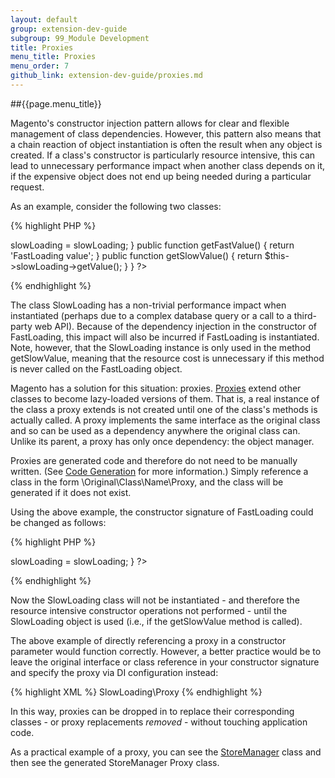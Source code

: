 ```yaml
---
layout: default
group: extension-dev-guide
subgroup: 99_Module Development
title: Proxies
menu_title: Proxies
menu_order: 7
github_link: extension-dev-guide/proxies.md
---
```

##{{page.menu_title}}

Magento's constructor injection pattern allows for clear and flexible management of class dependencies.  However, this pattern also means that a chain reaction of object instantiation is often the result when any object is created.  If a class's constructor is particularly resource intensive, this can lead to unnecessary performance impact when another class depends on it, if the expensive object does not end up being needed during a particular request.

As an example, consider the following two classes:

{% highlight PHP %}
<?php
class SlowLoading
{
    public function __construct()
    {
        // ... Do something resource intensive
    }

    public function getValue()
    {
        return 'SlowLoading value';
    }
}

class FastLoading
{
    protected $slowLoading;

    public function __construct(
        SlowLoading $slowLoading
    ){
        $this->slowLoading = slowLoading;
    }

    public function getFastValue()
    {
        return 'FastLoading value';
    }

    public function getSlowValue()
    {
        return $this->slowLoading->getValue();
    }
}
?>
{% endhighlight %}

The class SlowLoading has a non-trivial performance impact when instantiated (perhaps due to a complex database query or a call to a third-party web API).  Because of the dependency injection in the constructor of FastLoading, this impact will also be incurred if FastLoading is instantiated.  Note, however, that the SlowLoading instance is only used in the method getSlowValue, meaning that the resource cost is unnecessary if this method is never called on the FastLoading object.

Magento has a solution for this situation: proxies.  <a href="http://en.wikipedia.org/wiki/Proxy_pattern" target="_blank">Proxies</a> extend other classes to become lazy-loaded versions of them.  That is, a real instance of the class a proxy extends is not created until one of the class's methods is actually called.  A proxy implements the same interface as the original class and so can be used as a dependency anywhere the original class can.  Unlike its parent, a proxy has only once dependency: the object manager.

Proxies are generated code and therefore do not need to be manually written.  (See <a href="{{ site.gdeurl }}extension-dev-guide/code-generation.html">Code Generation</a> for more information.) Simply reference a class in the form \Original\Class\Name\Proxy, and the class will be generated if it does not exist.

Using the above example, the constructor signature of FastLoading could be changed as follows:

{% highlight PHP %}
<?php
    public function __construct(
        SlowLoading\Proxy $slowLoading
    ){
        $this->slowLoading = slowLoading;
    }
?>
{% endhighlight %}

Now the SlowLoading class will not be instantiated - and therefore the resource intensive constructor operations not performed - until the SlowLoading object is used (i.e., if the getSlowValue method is called).

The above example of directly referencing a proxy in a constructor parameter would function correctly.  However, a better practice would be to leave the original interface or class reference in your constructor signature and specify the proxy via DI configuration instead:

{% highlight XML %}
<type name="FastLoading">
    <arguments>
        <argument name="slowLoading" xsi:type="object">SlowLoading\Proxy</argument>
    </arguments>
</type>
{% endhighlight %}

In this way, proxies can be dropped in to replace their corresponding classes - or proxy replacements _removed_ - without touching application code.

As a practical example of a proxy, you can see the <a href="{{ site.mage2000url }}app/code/Magento/Store/Model/StoreManager.php" target="_blank">StoreManager</a> class and then see the generated StoreManager Proxy class.